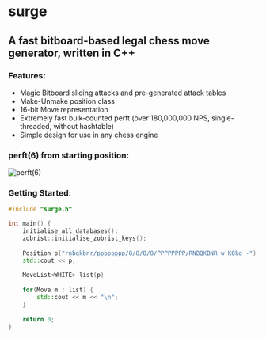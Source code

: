 # surge
## A fast bitboard-based legal chess move generator, written in C++
### Features:
* Magic Bitboard sliding attacks and pre-generated attack tables
* Make-Unmake position class
* 16-bit Move representation
* Extremely fast bulk-counted perft (over 180,000,000 NPS, single-threaded, without hashtable)
* Simple design for use in any chess engine

### perft(6) from starting position:
![perft(6)](perft(6).png)

### Getting Started:
```c++
#include "surge.h"

int main() {
    initialise_all_databases();
    zobrist::initialise_zobrist_keys();
	
    Position p("rnbqkbnr/pppppppp/8/8/8/8/PPPPPPPP/RNBQKBNR w KQkq -");
    std::cout << p; 
  
    MoveList<WHITE> list(p)
  
    for(Move m : list) {
        std::cout << m << "\n";
    }
    
    return 0;
}
```
